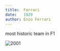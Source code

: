 ```yaml
---
title:  Ferrari
date:   1929
author: Enzo Ferrari
---
```


most historic team in F1

![2001](img/ferrari.png)